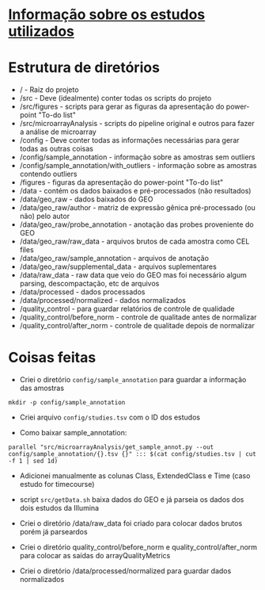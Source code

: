 # [Informação sobre os estudos utilizados](StudyInfo.md)
# Estrutura de diretórios

- / - Raiz do projeto
- /src - Deve (idealmente) conter todas os scripts do projeto
- /src/figures - scripts para gerar as figuras da apresentação do power-point "To-do list"
- /src/microarrayAnalysis -  scripts do pipeline original e outros para fazer a análise de microarray
- /config - Deve conter todas as informações necessárias para gerar todas as outras coisas
- /config/sample_annotation - informação sobre as amostras sem outliers
- /config/sample_annotation/with_outliers - informação sobre as amostras contendo outliers
- /figures - figuras da apresentação do power-point "To-do list"
- /data - contém os dados baixados e pré-processados (não resultados)
- /data/geo_raw - dados baixados do GEO
- /data/geo_raw/author - matriz de expressão gênica pré-processado (ou não) pelo autor
- /data/geo_raw/probe_annotation - anotação das probes proveniente do GEO
- /data/geo_raw/raw_data - arquivos brutos de cada amostra como CEL files
- /data/geo_raw/sample_annotation - arquivos de anotação
- /data/geo_raw/supplemental_data - arquivos suplementares
- /data/raw_data - raw data que veio do GEO mas foi necessário algum parsing, descompactação, etc de arquivos
- /data/processed - dados processados
- /data/processed/normalized - dados normalizados
- /quality_control - para guardar relatórios de controle de qualidade
- /quality_control/before_norm - controle de qualitade antes de normalizar
- /quality_control/after_norm - controle de qualitade depois de normalizar


# Coisas feitas
- Criei o diretório `config/sample_annotation` para guardar a informação das amostras
``` 
mkdir -p config/sample_annotation
```

- Criei arquivo `config/studies.tsv` com o ID dos estudos

- Como baixar sample_annotation:
```
parallel "src/microarrayAnalysis/get_sample_annot.py --out config/sample_annotation/{}.tsv {}" ::: $(cat config/studies.tsv | cut -f 1 | sed 1d)
```

- Adicionei manualmente as colunas Class, ExtendedClass e Time (caso estudo for timecourse)

- script `src/getData.sh` baixa dados do GEO e já parseia os dados dos dois estudos da Illumina 

- Criei o diretório /data/raw_data foi criado para colocar dados brutos porém já parseardos

- Criei o diretório quality_control/before_norm e quality_control/after_norm para colocar as saídas do arrayQualityMetrics

- Criei o diretório /data/processed/normalized para guardar dados normalizados


